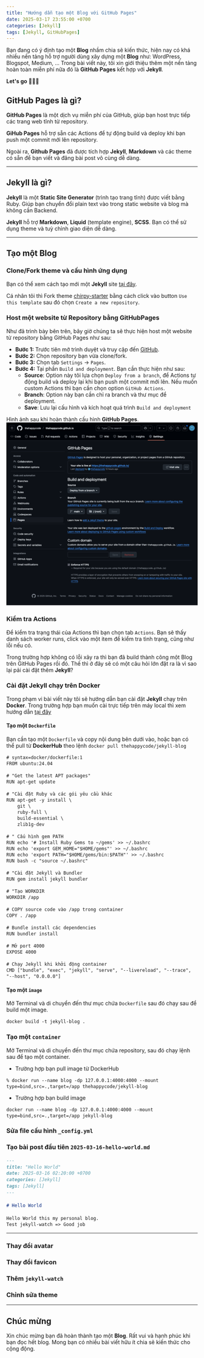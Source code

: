 ```yaml
---
title: "Hướng dẫn tạo một Blog với GitHub Pages"
date: 2025-03-17 23:55:00 +0700
categories: [Jekyll]
tags: [Jekyll, GitHubPages]
---
```


Bạn đang có ý định tạo một **Blog** nhầm chia sẽ kiến thức, hiện nay có khá nhiều nền tảng hỗ trợ người dùng xây dựng một **Blog** như: WordPress, Blogspot, Medium, ... Trong bài viết này, tôi xin giới thiệu thêm một nền tảng hoàn toàn miễn phí nữa đó là **GitHub Pages** kết hợp với **Jekyll**.

**Let's go** 🏃🏻‍➡️

## GitHub Pages là gì?

**GitHub Pages** là một dịch vụ miễn phí của GitHub, giúp bạn host trực tiếp các trang web tĩnh từ repository.

**GiHub Pages** hỗ trợ sẵn các Actions để tự động build và deploy khi bạn push một commit mới lên repository.

Ngoài ra, **Github Pages** đã được tích hợp **Jekyll**, **Markdown** và các theme có sẵn để bạn viết và đăng bài post vô cùng dễ dàng.

---

## Jekyll là gì?

**Jekyll** là một **Static Site Generator** (trình tạo trang tĩnh) được viết bằng  Ruby. Giúp bạn chuyển đổi plain text vào trong static website và blog mà không cần Backend.

**Jekyll** hỗ trợ **Markdown**, **Liquid** (template engine), **SCSS**. Bạn có thể sử dụng theme và tuỳ chỉnh giao diện dễ dàng.

---

## Tạo một Blog

### Clone/Fork theme và cấu hình ứng dụng

Bạn có thể xem cách tạo mới một **Jekyll** site [tại đây](https://jekyllrb.com/docs/).

Cá nhân tôi thì Fork theme [chirpy-starter](https://github.com/cotes2020/chirpy-starter) bằng cách click vào button `Use this template` sau đó chọn `Create a new repository`.

### Host một website từ Repository bằng GitHubPages

Như đã trình bày bên trên, bây giờ chúng ta sẽ thực hiện host một website từ repository bằng GitHub Pages như sau:

- **Bước 1:** Trước tiên mở trình duyệt và truy cập đến [GitHub](http://github.com).
- **Bước 2:** Chọn repository bạn vừa clone/fork.
- **Bước 3:** Chọn tab `Settings` -> `Pages`.
- **Bước 4:** Tại phần `Build and deployment`. Bạn cần thực hiện như sau:
  - **Source**: Option này tôi lựa chọn `Deploy from a branch`, để Actions tự động build và deploy lại khi bạn push một commit mới lên. Nếu muốn custom Actions thì bạn cần chọn option `GitHub Actions`.
  - **Branch**: Option này bạn cần chỉ ra branch và thư mục để deployment.
  - **Save**: Lưu lại cấu hình và kích hoạt quá trình `Build and deployment`

Hình ảnh sau khi hoàn thành cấu hình **GitHub Pages**.
![settings-github-pages](../assets/img/posts/2025-03-17-huong-dan-tao-blog-voi-github-pages/settings-github-pages.png)

### Kiểm tra Actions

Để kiểm tra trạng thái của Actions thì bạn chọn tab `Actions`. Bạn sẽ thấy danh sách worker runs, click vào một item để kiểm tra tình trạng, cũng như lỗi nếu có.

Trong trường hợp không có lỗi xãy ra thì bạn đã build thành công một Blog trên GitHub Pages rồi đó. Thế thì ở đây sẽ có một câu hỏi lớn đặt ra là vì sao lại pải cài đặt thêm  **Jekyll**?

### Cài đặt Jekyll chạy trên Docker

Trong phạm vi bài viết này tôi sẽ hướng dẫn bạn cài đặt **Jekyll** chạy trên **Docker**. Trong trường hợp bạn muốn cài trực tiếp trên máy local thì xem hướng dẫn [tại đây](https://jekyllrb.com/docs/installation/)

#### Tạo một `Dockerfile`

Bạn cần tạo một `Dockerfile` và copy nội dung bên dưới vào, hoặc bạn có thể pull từ **DockerHub** theo lệnh `docker pull thehappycode/jekyll-blog`

```docker
# syntax=docker/dockerfile:1
FROM ubuntu:24.04

# "Get the latest APT packages"
RUN apt-get update

# "Cài đặt Ruby và các gói yêu cầu khác
RUN apt-get -y install \
    git \
    ruby-full \
    build-essential \
    zlib1g-dev

# " Cấu hình gem PATH
RUN echo '# Install Ruby Gems to ~/gems' >> ~/.bashrc
RUN echo 'export GEM_HOME="$HOME/gems"' >> ~/.bashrc
RUN echo 'export PATH="$HOME/gems/bin:$PATH"' >> ~/.bashrc
RUN bash -c "source ~/.bashrc"

# "Cài đặt Jekyll và Bundler
RUN gem install jekyll bundler

# "Tạo WORKDIR
WORKDIR /app

# COPY source code vào /app trong container
COPY . /app

# Bundle install các dependencies
RUN bundler install

# Mở port 4000
EXPOSE 4000

# Chạy Jekyll khi khởi động container
CMD ["bundle", "exec", "jekyll", "serve", "--livereload", "--trace", "--host", "0.0.0.0"]

```

#### Tạo một `image`

Mở Terminal và di chuyển đến thư mục chứa `Dockerfile` sau đó chạy sau để build một image.

```docker
docker build -t jekyll-blog . 
```
### Tạo một `container`

Mở Terminal và di chuyển đến thư mục chứa repository, sau đó chạy lệnh sau để tạo một container.

- Trường hợp bạn pull image từ DockerHub 
```docker
% docker run --name blog -dp 127.0.0.1:4000:4000 --mount type=bind,src=.,target=/app thehappycode/jekyll-blog
```

- Trường hợp bạn build image
```docker
docker run --name blog -dp 127.0.0.1:4000:4000 --mount type=bind,src=.,target=/app jekyll-blog
```

### Sửa file cấu hình `_config.yml`

### Tạo bài post đầu tiên `2025-03-16-hello-world.md`
```md
---
title: "Hello World"
date: 2025-03-16 02:20:00 +0700
categories: [Jekyll]
tags: [Jekyll]
---

# Hello World

Hello World this my personal blog.
Test jekyll-watch => Good job
```
---

### Thay đổi **avatar**

### Thay đổi **favicon**

### Thêm `jekyll-watch`

### Chỉnh sửa theme

---

## Chúc mừng
Xin chúc mừng bạn đã hoàn thành tạo một **Blog**.
Rất vui và hạnh phúc khi bạn đọc hết blog. Mong bạn có nhiều bài viết hữu ít chia sẽ kiến thức cho cộng động.

